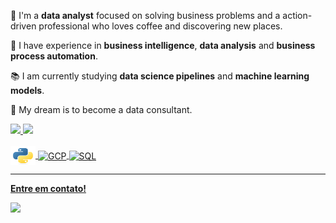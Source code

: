 👋 I'm a **data analyst** focused on solving business problems and a action-driven professional who loves coffee and discovering new places.

💬 I have experience in **business intelligence**, **data analysis** and **business process automation**.

📚 I am currently studying **data science pipelines** and **machine learning models**.

:sunflower: My dream is to become a data consultant.

<div align="left">
  <a href="https://github.com/filipecarbonera">
  <img height="180em" src="https://github-readme-stats.vercel.app/api?username=filipecarbonera&show_icons=true&theme=dark&include_all_commits=true&count_private=true"/>
  <img height="180em" src="https://github-readme-stats.vercel.app/api/top-langs/?username=filipecarbonera&layout=compact&langs_count=7&theme=dark"/>
</div>
  
<div style="display: inline_block"><br>
<img align="center" alt="Python" height="30" width="40" src="https://raw.githubusercontent.com/devicons/devicon/master/icons/python/python-original.svg">
<img align="center" alt="GCP" height="30" width="40" src="https://cdn.jsdelivr.net/gh/devicons/devicon/icons/googlecloud/googlecloud-original.svg" />
<img align="center" alt="SQL" height="30" width="40" src="https://cdn.jsdelivr.net/gh/devicons/devicon/icons/mysql/mysql-original.svg" />
</div> 

---
  
**Entre em contato!**
<div>
  <a href="https://www.linkedin.com/in/filipecarboneradesouza" target="_blank"><img src="https://img.shields.io/badge/-LinkedIn-%230077B5?style=for-the-badge&logo=linkedin&logoColor=white" target="_blank"></a>
</div>

